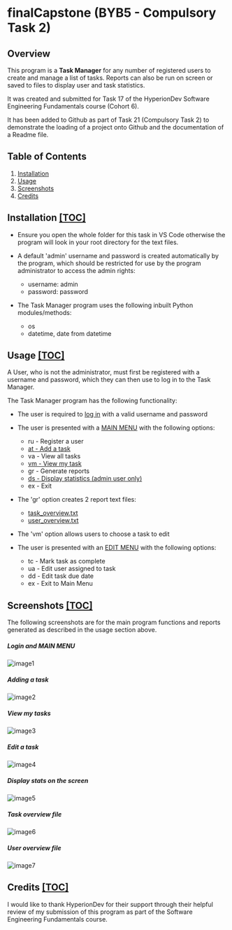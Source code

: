 # finalCapstone (BYB5 - Compulsory Task 2)

## Overview
This program is a **Task Manager** for any number of registered users to create and manage a list of tasks. Reports can also be run on screen or saved to files to display user and task statistics. 

It was created and submitted for Task 17 of the HyperionDev Software Engineering Fundamentals course (Cohort 6).

It has been added to Github as part of Task 21 (Compulsory Task 2) to demonstrate the loading of a project onto Github and the documentation of a Readme file.

## Table of Contents
1. [Installation](#installation-toc)
3. [Usage](#usage-toc)
4. [Screenshots](#screenshots-toc)
5. [Credits](#credits-toc)

## Installation [[TOC]](#table-of-contents)
- Ensure you open the whole folder for this task in VS Code otherwise the program will look in your root directory for the text files.
- A default 'admin' username and password is created automatically by the program, which should be restricted for use by the program administrator to access the admin rights:
  - username: admin
  - password: password

- The Task Manager program uses the following inbuilt Python modules/methods:
  - os
  - datetime, date from datetime

##  Usage [[TOC]](#table-of-contents)
A User, who is not the administrator, must first be registered with a username and password, which they can then use to log in to the Task Manager. 

The Task Manager program has the following functionality:
- The user is required to [log in](#login-and-main-menu) with a valid username and password
- The user is presented with a [MAIN MENU](#login-and-main-menu) with the following options:
  - ru - Register a user
  - [at - Add a task](#adding-a-task)
  - va - View all tasks
  - [vm - View my task](#view-my-tasks)
  - gr - Generate reports
  - [ds - Display statistics (admin user only)](#display-stats-on-the-screen)
  - ex - Exit

- The 'gr' option creates 2 report text files:
  - [task_overview.txt](#task-overview-file)
  - [user_overview.txt](#user-overview-file)

- The 'vm' option allows users to choose a task to edit

- The user is presented with an [EDIT MENU](#edit-a-task) with the following options:
  - tc - Mark task as complete
  - ua - Edit user assigned to task
  - dd - Edit task due date
  - ex - Exit to Main Menu


## Screenshots [[TOC]](#table-of-contents)
The following screenshots are for the main program functions and reports generated as described in the usage section above.

##### Login and MAIN MENU

![image1](https://github.com/john-lawson1/finalCapstone/assets/80202595/0542022a-68ab-4500-87f7-195ae946753e)

##### Adding a task

![image2](https://github.com/john-lawson1/finalCapstone/assets/80202595/846615c4-cccf-4f0e-8bac-7a9f572a6b0a)

##### View my tasks

![image3](https://github.com/john-lawson1/finalCapstone/assets/80202595/38acb8ac-2fe6-4cca-8f74-5ce072210b36)

##### Edit a task

![image4](https://github.com/john-lawson1/finalCapstone/assets/80202595/a30ab084-2258-498d-aded-aa650246ae2a)

##### Display stats on the screen

![image5](https://github.com/john-lawson1/finalCapstone/assets/80202595/def26f66-bc83-4829-bca7-c012225ae6cc)

##### Task overview file

![image6](https://github.com/john-lawson1/finalCapstone/assets/80202595/f5fc40ca-9bcc-41ac-828c-42f7e3785123)

##### User overview file

![image7](https://github.com/john-lawson1/finalCapstone/assets/80202595/56060f3a-1139-4994-b5ef-2c2a9d7d0376)


## Credits [[TOC]](#table-of-contents)
I would like to thank HyperionDev for their support through their helpful review of my submission of this program as part of the Software Engineering Fundamentals course.
